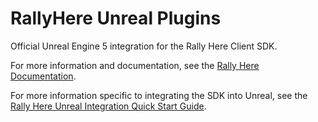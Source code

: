 # RallyHere Unreal Plugins

Official Unreal Engine 5 integration for the Rally Here Client SDK.

For more information and documentation, see the [Rally Here Documentation](https://docs.rallyhere.gg/).

For more information specific to integrating the SDK into Unreal, see the [Rally Here Unreal Integration Quick Start Guide](https://docs.rallyhere.gg/Integration/Unreal%20Integration/Unreal%20Quickstart).
